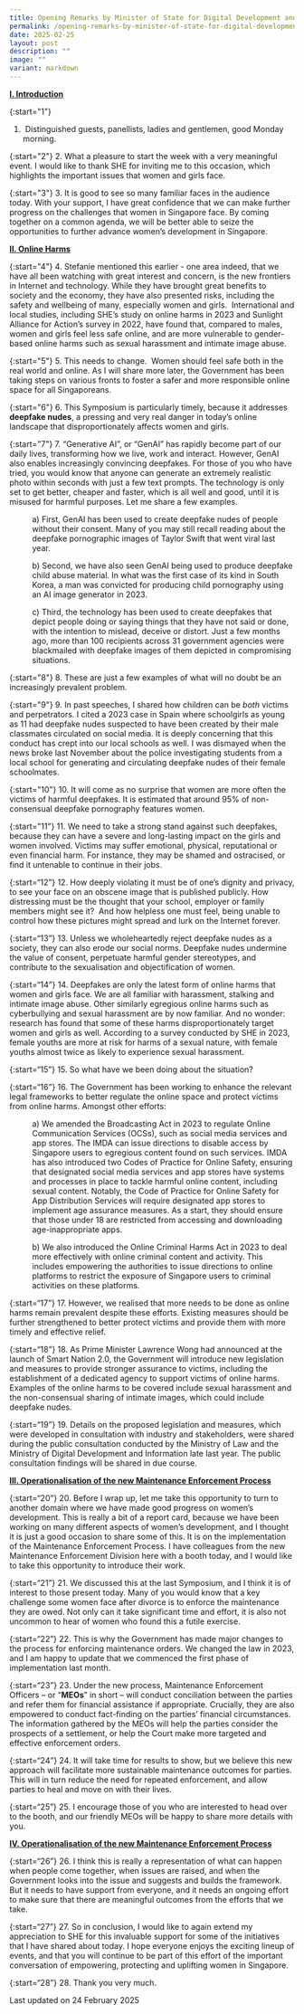 ```yaml
---
title: Opening Remarks by Minister of State for Digital Development and Health
permalink: /opening-remarks-by-minister-of-state-for-digital-development-and-health/
date: 2025-02-25
layout: post
description: ""
image: ""
variant: markdown
---
```

<b><u>I. Introduction</u></b>

{:start="1"}
1. &nbsp;Distinguished guests, panellists, ladies and gentlemen, good Monday morning.&nbsp;

{:start="2"}
2. What a pleasure to start the week with a very meaningful event. I would like to thank SHE for inviting me to this occasion, which highlights the important issues that women and girls face.&nbsp;

{:start="3"}
3.&nbsp;It is good to see so many familiar faces in the audience today. With your support, I have great confidence that we can make further progress on the challenges that women in Singapore face. By coming together on a common agenda, we will be better able to seize the opportunities to further advance women’s development in Singapore.&nbsp;

<b><u>II. Online Harms</u></b>

{:start="4"}
4.&nbsp;Stefanie mentioned this earlier - one area indeed, that we have all been watching with great interest and concern, is the new frontiers in Internet and technology. While they have brought great benefits to society and the economy, they have also presented risks, including the safety and wellbeing of many, especially women and girls.&nbsp; International and local studies, including SHE’s study on online harms in 2023 and Sunlight Alliance for Action’s survey in 2022, have found that, compared to males, women and girls feel less safe online, and are more vulnerable to gender-based online harms such as sexual harassment and intimate image abuse.

{:start="5"}
5.&nbsp;This needs to change.&nbsp; Women should feel safe both in the real world and online. As I will share more later, the Government has been taking steps on various fronts to foster a safer and more responsible online space for all Singaporeans.

{:start="6"}
6.&nbsp;This Symposium is particularly timely, because it addresses <b>deepfake nudes</b>, a pressing and very real danger in today’s online landscape that disproportionately affects women and girls.

{:start="7"}
7.&nbsp;“Generative AI”, or “GenAI” has rapidly become part of our daily lives, transforming how we live, work and interact. However, GenAI also enables increasingly convincing deepfakes. For those of you who have tried, you would know that anyone can generate an extremely realistic photo within seconds with just a few text prompts. The technology is only set to get better, cheaper and faster, which is all well and good, until it is misused for harmful purposes. Let me share a few examples.

<p style="margin-left: 40px">a) First, GenAI has been used to create deepfake nudes of people without their consent. Many of you may still recall reading about the deepfake pornographic images of Taylor Swift that went viral last year.</p>

<p style="margin-left: 40px">b) Second, we have also seen GenAI being used to produce deepfake child abuse material. In what was the first case of its kind in South Korea, a man was convicted for producing child pornography using an AI image generator in 2023.</p>

<p style="margin-left: 40px">c) Third, the technology has been used to create deepfakes that depict people doing or saying things that they have not said or done, with the intention to mislead, deceive or distort. Just a few months ago, more than 100 recipients across 31 government agencies were blackmailed with deepfake images of them depicted in compromising situations.</p>

{:start="8"}
8.&nbsp;These are just a few examples of what will no doubt be an increasingly prevalent problem.&nbsp;

{:start="9"}
9.&nbsp;In past speeches, I shared how children can be <i>both</i> victims and perpetrators. I cited a 2023 case in Spain where schoolgirls as young as 11 had deepfake nudes suspected to have been created by their male classmates circulated on social media. It is deeply concerning that this conduct has crept into our local schools as well. I was dismayed when the news broke last November about the police investigating students from a local school for generating and circulating deepfake nudes of their female schoolmates.&nbsp;

{:start="10"}
10.&nbsp;It will come as no surprise that women are more often the victims of harmful deepfakes. It is estimated that around 95% of non-consensual deepfake pornography features women.

{:start="11"}
11.&nbsp;We need to take a strong stand against such deepfakes, because they can have a severe and long-lasting impact on the girls and women involved. Victims may suffer emotional, physical, reputational or even financial harm. For instance, they may be shamed and ostracised, or find it untenable to continue in their jobs.&nbsp;

{:start=“12”}
12.&nbsp;How deeply violating it must be of one’s dignity and privacy, to see your face on an obscene image that is published publicly. How distressing must be the thought that your school, employer or family members might see it?&nbsp; And how helpless one must feel, being unable to control how these pictures might spread and lurk on the Internet forever.

{:start=“13”}
13.&nbsp;Unless we wholeheartedly reject deepfake nudes as a society, they can also erode our social norms. Deepfake nudes undermine the value of consent, perpetuate harmful gender stereotypes, and contribute to the sexualisation and objectification of women.&nbsp;

{:start=“14”}
14.&nbsp;Deepfakes are only the latest form of online harms that women and girls face. We are all familiar with harassment, stalking and intimate image abuse. Other similarly egregious online harms such as cyberbullying and sexual harassment are by now familiar. And no wonder: research has found that some of these harms disproportionately target women and girls as well. According to a survey conducted by SHE in 2023, female youths are more at risk for harms of a sexual nature, with female youths almost twice as likely to experience sexual harassment.&nbsp;

{:start=“15”}
15.&nbsp;So what have we been doing about the situation?

{:start=“16”}
16.&nbsp;The Government has been working to enhance the relevant legal frameworks to better regulate the online space and protect victims from online harms. Amongst other efforts:

<p style="margin-left: 40px">a) We amended the Broadcasting Act in 2023 to regulate Online Communication Services (OCSs), such as social media services and app stores. The IMDA can issue directions to disable access by Singapore users to egregious content found on such services. IMDA has also introduced two Codes of Practice for Online Safety, ensuring that designated social media services and app stores have systems and processes in place to tackle harmful online content, including sexual content. Notably, the Code of Practice for Online Safety for App Distribution Services will require designated app stores to implement age assurance measures. As a start, they should ensure that those under 18 are restricted from accessing and downloading age-inappropriate apps.</p>

<p style="margin-left: 40px">b) We also introduced the Online Criminal Harms Act in 2023 to deal more effectively with online criminal content and activity. This includes empowering the authorities to issue directions to online platforms to restrict the exposure of Singapore users to criminal activities on these platforms.</p>

{:start=“17”}
17.&nbsp;However, we realised that more needs to be done as online harms remain prevalent despite these efforts. Existing measures should be further strengthened to better protect victims and provide them with more timely and effective relief.

{:start=“18”}
18.&nbsp;As Prime Minister Lawrence Wong had announced at the launch of Smart Nation 2.0, the Government will introduce new legislation and measures to provide stronger assurance to victims, including the establishment of a dedicated agency to support victims of online harms. Examples of the online harms to be covered include sexual harassment and the non-consensual sharing of intimate images, which could include deepfake nudes.&nbsp;

{:start=“19”}
19.&nbsp;Details on the proposed legislation and measures, which were developed in consultation with industry and stakeholders, were shared during the public consultation conducted by the Ministry of Law and the Ministry of Digital Development and Information late last year. The public consultation findings will be shared in due course.

<b><u>III. Operationalisation of the new Maintenance Enforcement Process</u></b>

{:start=“20”}
20.&nbsp;Before I wrap up, let me take this opportunity to turn to another domain where we have made good progress on women’s development. This is really a bit of a report card, because we have been working on many different aspects of women’s development, and I thought it is just a good occasion to share some of this. It is on the implementation of the Maintenance Enforcement Process. I have colleagues from the new Maintenance Enforcement Division here with a booth today, and I would like to take this opportunity to introduce their work.&nbsp;

{:start=“21”}
21.&nbsp;We discussed this at the last Symposium, and I think it is of interest to those present today. Many of you would know that a key challenge some women face after divorce is to enforce the maintenance they are owed. Not only can it take significant time and effort, it is also not uncommon to hear of women who found this a futile exercise.&nbsp;

{:start=“22”}
22.&nbsp;This is why the Government has made major changes to the process for enforcing maintenance orders. We changed the law in 2023, and I am happy to update that we commenced the first phase of implementation last month.&nbsp;

{:start=“23”}
23.&nbsp;Under the new process, Maintenance Enforcement Officers – or “<b>MEOs</b>” in short – will conduct conciliation between the parties and refer them for financial assistance if appropriate. Crucially, they are also empowered to conduct fact-finding on the parties’ financial circumstances. The information gathered by the MEOs will help the parties consider the prospects of a settlement, or help the Court make more targeted and effective enforcement orders.

{:start=“24”}
24.&nbsp;It will take time for results to show, but we believe this new approach will facilitate more sustainable maintenance outcomes for parties. This will in turn reduce the need for repeated enforcement, and allow parties to heal and move on with their lives.

{:start=“25”}
25.&nbsp;I encourage those of you who are interested to head over to the booth, and our friendly MEOs will be happy to share more details with you.

<b><u>IV. Operationalisation of the new Maintenance Enforcement Process</u></b>

{:start=“26”}
26.&nbsp;I think this is really a representation of what can happen when people come together, when issues are raised, and when the Government looks into the issue and suggests and builds the framework. But it needs to have support from everyone, and it needs an ongoing effort to make sure that there are meaningful outcomes from the efforts that we take.

{:start=“27”}
27.&nbsp;So in conclusion, I would like to again extend my appreciation to SHE for this invaluable support for some of the initiatives that I have shared about today. I hope everyone enjoys the exciting lineup of events, and that you will continue to be part of this effort of the important conversation of empowering, protecting and uplifting women in Singapore.

{:start=“28”}
28.&nbsp;Thank you very much.


<p class="right-side-updated">Last updated on 24 February 2025</p>